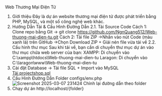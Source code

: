 Web Thương Mại Điện Tử
1. Giới thiệu
  Đây là dự án website thương mại điện tử được phát triển bằng PHP, MySQL, và một số công nghệ web khác.
2. Hướng Dẫn Tải & Cấu Hình Đường Dẫn
2.1. Tải Source Code
  Cách 1: Clone repo bằng Git -> git clone https://github.com/NgnQuang512/Web-thuong-mai-dien-tu.git
  Cách 2: Tải file ZIP
  ->Nhấn vào nút Code (màu xanh lá) trên GitHub
  ->Chọn Download ZIP + Giải nén file vừa tải về
2.2. Cấu hình thư mục
  Sau khi tải về, bạn cần di chuyển thư mục dự án vào thư mục chứa web server của bạn:
  XAMPP: Di chuyển vào C:\xampp\htdocs\Web-thuong-mai-dien-tu
  Laragon: Di chuyển vào C:\laragon\www\Web-thuong-mai-dien-tu
3. Cài đặt Database -> Tải file SQL + Import vào MySQL  
[Tải projectshop.sql](https://github.com/NgnQuang512/Web-thuong-mai-dien-tu/blob/main/projectshop.sql)
4. Cấu Hình Đường Dẫn Folder configs/env.php
![Screenshot 2025-03-07 231424](https://github.com/user-attachments/assets/d971f379-1232-4293-b853-5e9079e1c586)
Chỉnh lại đường dẫn theo folder
5. Chạy dự án
http://localhost/{folder}

